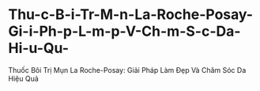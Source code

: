 # Thu-c-B-i-Tr-M-n-La-Roche-Posay-Gi-i-Ph-p-L-m-p-V-Ch-m-S-c-Da-Hi-u-Qu-
Thuốc Bôi Trị Mụn La Roche-Posay: Giải Pháp Làm Đẹp Và Chăm Sóc Da Hiệu Quả
